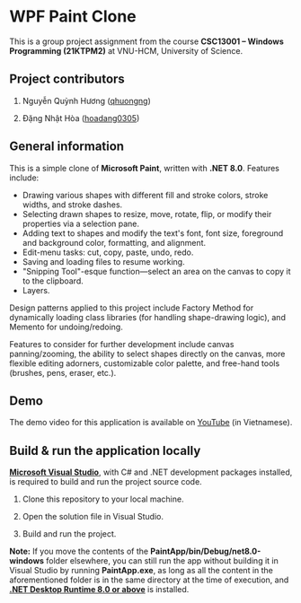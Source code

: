 # WPF Paint Clone

This is a group project assignment from the course **CSC13001 – Windows Programming (21KTPM2)** at VNU-HCM, University of Science.

## Project contributors
1. Nguyễn Quỳnh Hương ([qhuongng](https://github.com/qhuongng))

2. Đặng Nhật Hòa ([hoadang0305](https://github.com/hoadang0305))

## General information
This is a simple clone of **Microsoft Paint**, written with **.NET 8.0**. Features include:

- Drawing various shapes with different fill and stroke colors, stroke widths, and stroke dashes.
- Selecting drawn shapes to resize, move, rotate, flip, or modify their properties via a selection pane.
- Adding text to shapes and modify the text's font, font size, foreground and background color, formatting, and alignment.
- Edit-menu tasks: cut, copy, paste, undo, redo.
- Saving and loading files to resume working.
- "Snipping Tool"-esque function—select an area on the canvas to copy it to the clipboard.
- Layers.

Design patterns applied to this project include Factory Method for dynamically loading class libraries (for handling shape-drawing logic), and Memento for undoing/redoing. 

Features to consider for further development include canvas panning/zooming, the ability to select shapes directly on the canvas, more flexible editing adorners, customizable color palette, and free-hand tools (brushes, pens, eraser, etc.).

## Demo
The demo video for this application is available on [YouTube](https://youtu.be/7OsoypPsgrc) (in Vietnamese).

## Build & run the application locally
[**Microsoft Visual Studio**](https://visualstudio.microsoft.com/vs/community/), with C# and .NET development packages installed, is required to build and run the project source code.

1. Clone this repository to your local machine.

2. Open the solution file in Visual Studio.

3. Build and run the project.

**Note:** If you move the contents of the **PaintApp/bin/Debug/net8.0-windows** folder elsewhere, you can still run the app without building it in Visual Studio by running **PaintApp.exe**, as long as all the content in the aforementioned folder is in the same directory at the time of execution, and [**.NET Desktop Runtime 8.0 or above**](https://dotnet.microsoft.com/en-us/download/dotnet/8.0) is installed.
